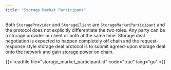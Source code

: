 ```yaml
---
title: "Storage Market Participant"
---
```


Both `StorageProvider` and `StorageClient` are `StorageMarketParticipant` and the protocol does not explicitly differentiate the two roles. Any party can be a storage provider or client or both at the same time. Storage deal negotiation is expected to happen completely off chain and the request-response style storage deal protocol is to submit agreed-upon storage deal onto the network and gain storage power on chain.

{{< readfile file="storage_market_participant.id" code="true" lang="go" >}}
